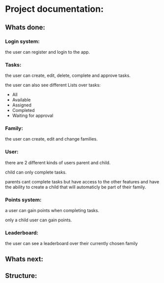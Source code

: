 # Project documentation:

## Whats done:

### Login system:

the user can register and login to the app.

### Tasks:

the user can create, edit, delete, complete and approve tasks.

the user can also see different Lists over tasks:
* All
* Available
* Assigned
* Completed
* Waiting for approval

### Family:

the user can create, edit and change families.

### User:

there are 2 different kinds of users parent and child.

child can only complete tasks.

parents cant complete tasks but have access to the other features 
and have the ability to create a child that will automaticly be part of their family.

### Points system:

a user can gain points when completing tasks.

only a child user can gain points.

### Leaderboard:

the user can see a leaderboard over their currently chosen family

## Whats next:



## Structure:
